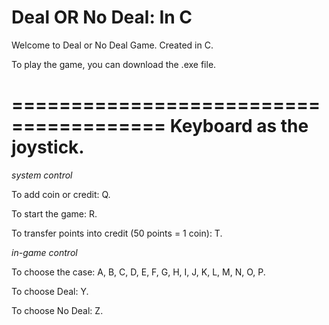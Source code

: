 # Deal OR No Deal: In C
Welcome to Deal or No Deal Game. Created in C.

To play the game, you can download the .exe file.

=======================================
       Keyboard as the joystick.
=======================================

*system control*


To add coin or credit: Q.

To start the game: R.

To transfer points into credit (50 points = 1 coin): T.


*in-game control*


To choose the case: A, B, C, D, E, F, G, H, I, J, K, L, M, N, O, P.

To choose Deal: Y.

To choose No Deal: Z.

